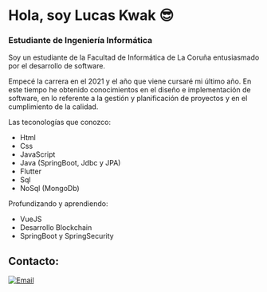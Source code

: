 # Hola, soy Lucas Kwak 😎
### Estudiante de Ingeniería Informática

Soy un estudiante de la Facultad de Informática de La Coruña entusiasmado por el desarrollo de software.

Empecé la carrera en el 2021 y el año que viene cursaré mi último año. En este tiempo he obtenido conocimientos en el diseño e implementación de software, en lo referente a la gestión y planificación de proyectos y en el cumplimiento de la calidad.

Las teconologías que conozco:

- Html
- Css
- JavaScript
- Java (SpringBoot, Jdbc y JPA)
- Flutter
- Sql
- NoSql (MongoDb)

Profundizando y aprendiendo:

- VueJS
- Desarrollo Blockchain
- SpringBoot y SpringSecurity

## Contacto:

[![Email](https://img.shields.io/badge/lkwakiglesia@gmail.com-email_personal-D14836?style=for-the-badge&logo=gmail&logoColor=white&labelColor=101010)](mailto:lkwakiglesia@gmail.com)
</br>
